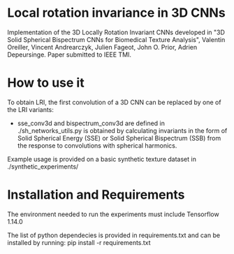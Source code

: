 # Local rotation invariance in 3D CNNs
Implementation of the 3D Locally Rotation Invariant CNNs developed in "3D Solid Spherical Bispectrum CNNs for Biomedical Texture Analysis", Valentin Oreiller, Vincent Andrearczyk, Julien Fageot, John O. Prior, Adrien Depeursinge. Paper submitted to IEEE TMI.

# How to use it
To obtain LRI, the first convolution of a 3D CNN can be replaced by one of the LRI variants: 
- sse_conv3d and bispectrum_conv3d are defined in ./sh_networks_utils.py is obtained by calculating invariants in the form of Solid Spherical Energy (SSE) or Solid Spherical Bispectrum (SSB) from the response to convolutions with spherical harmonics.

Example usage is provided on a basic synthetic texture dataset in ./synthetic_experiments/


# Installation and Requirements
The environment needed to run the experiments must include Tensorflow 1.14.0

The list of python dependecies is provided in requirements.txt and can be installed by running:
pip install -r requirements.txt
